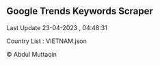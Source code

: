 

## Google Trends Keywords Scraper 
 
Last Update 23-04-2023 , 04:48:31

Country List :
VIETNAM.json



© Abdul Muttaqin 
